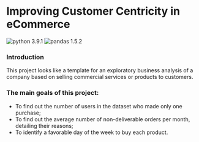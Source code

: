 # Improving Customer Centricity in eCommerce
![python 3.9.1](https://img.shields.io/pypi/pyversions/pandas?color=green&label=python)
![pandas 1.5.2](https://img.shields.io/badge/pandas-1.5.2-blue)

### **Introduction**
This project looks like a template for an exploratory business analysis of a company based on selling commercial services or products to customers.

### **The main goals of this project:**
- To find out the number of users in the dataset who made only one purchase;
- To find out the average number of non-deliverable orders per month, detailing their reasons;
- To identify a favorable day of the week to buy each product.